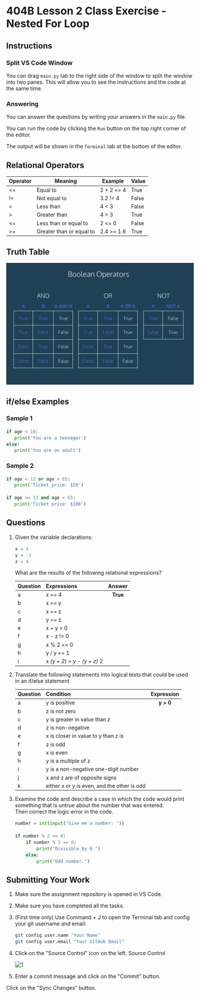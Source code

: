 # 404B Lesson 2 Class Exercise - Nested For Loop

## Instructions

### Split VS Code Window

You can drag `main.py` tab to the right side of the window to split the window into two panes. This will allow you to see the instructions and the code at the same time.

### Answering

You can answer the questions by writing your answers in the `main.py` file.

You can run the code by clicking the `Run` button on the top right corner of the editor.

The output will be shown in the `Terminal` tab at the bottom of the editor.

## Relational Operators

| Operator | Meaning | Example | Value |
| ----------- | ----------- | ----------- | ----------- |
| == | Equal to | 2 + 2 == 4 | True
| != | Not equal to | 3.2 != 4 | False
| < | Less than | 4 < 3 | False
| > | Greater than | 4 > 3 | True
| <= | Less than or equal to | 2 <= 0 | False
| >= | Greater than or equal to | 2.4 >= 1.6 | True

## Truth Table

![alt text](truth_table.webp)

## if/else Examples

### Sample 1

```python
if age < 18:
   print('You are a teenager')
else:
   print('You are an adult')
```

### Sample 2

```python
if age < 13 or age > 65:
   print('Ticket price: $50')

if age >= 13 and age < 65:
   print('Ticket price: $100')
```

## Questions

1. Given the variable declarations:

    ```python
    x = 4
    y = -3
    z = 4
    ```

   What are the results of the following relational expressions?

    | Question | Expressions | Answer |
    | :-- | :-- | :--: |
    | a | x == 4 | **True**
    | b | x == y |
    | c | x == z |
    | d | y == z |
    | e | x + y > 0 |
    | f | x - z != 0 |
    | g | x % 2 == 0 |
    | h | y / y == 1|
    | i | x *(y + 2) > y - (y + z)* 2 |

2. Translate the following statements into logical tests that could be used in an if/else statement

    | Question | Condition | Expression |
    | :-- | :-- | :--: |
    | a | y is positive | **y > 0**
    | b | z is not zero |
    | c | y is greater in value than z |
    | d | z is non-negative |
    | e | x is closer in value to y than z is |
    | f | z is odd |
    | g | x is even |
    | h | y is a multiple of z |
    | i | y is a non-negative one-digit number |
    | j | x and z are of opposite signs |
    | k | either x or y is even, and the other is odd |

3. Examine the code and describe a case in which the code would print something that is untrue about the number that was entered.\
   Then correct the logic error in the code.

   ```python
   number = int(input('Give me a number: '))
   
   if number % 2 == 0:
       if number % 3 == 0:
           print("Divisible by 6.")
       else:
           print("Odd number.")
   ```

## Submitting Your Work

1. Make sure the assignment repository is opened in VS Code.

2. Make sure you have completed all the tasks.

3. (First time only)
Use Command + J to open the Terminal tab and config your git username and email:

    ```bash
    git config user.name "Your Name"
    git config user.email "Your GitHub Email"
    ```

4. Click on the "Source Control" icon on the left. Source Control

    ![1](https://github.com/BlueinnoClassroom/404B-L2.1-Template/assets/155412668/2c31026e-c14d-484f-bb9e-dc87189a0216)

5. Enter a commit message and click on the "Commit" button.

Click on the "Sync Changes" button.
